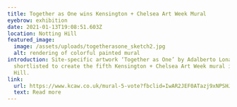 ```yaml
---
title: Together as One wins Kensington + Chelsea Art Week Mural
eyebrow: exhibition
date: 2021-01-13T19:08:51.603Z
location: Notting Hill
featured_image:
  image: /assets/uploads/togetherasone_sketch2.jpg
  alt: rendering of colorful painted mural
introduction: Site-specific artwork ‘Together as One’ by Adalberto Lonardi
  shortlisted to create the fifth Kensington + Chelsea Art Week mural in Notting
  Hill.
link:
  url: https://www.kcaw.co.uk/mural-5-vote?fbclid=IwAR2JEF0ATazj9xNPSHJCXbrXCzg5jGB-e-k_Ts1UIi-xTrBYo9NW9aV5jHI
  text: Read more
---
```

